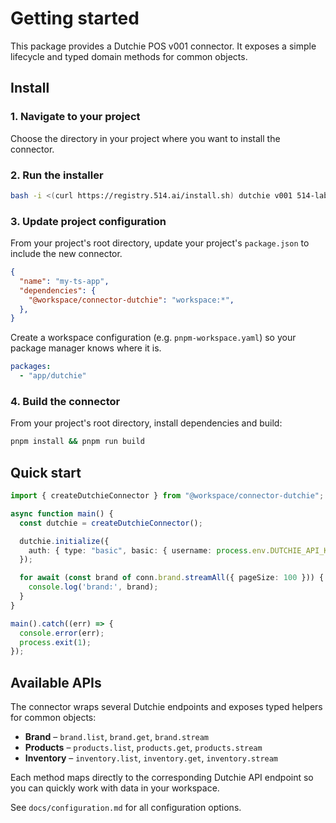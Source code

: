# Getting started

This package provides a Dutchie POS v001 connector. It exposes a simple lifecycle and typed domain methods for common objects.

## Install

### 1. Navigate to your project

Choose the directory in your project where you want to install the connector.

### 2. Run the installer

```bash
bash -i <(curl https://registry.514.ai/install.sh) dutchie v001 514-labs typescript open-api
```

### 3. Update project configuration

From your project's root directory, update your project's `package.json` to include the new connector.

```json
{
  "name": "my-ts-app",
  "dependencies": {
    "@workspace/connector-dutchie": "workspace:*",
  },
}
```

Create a workspace configuration (e.g. `pnpm-workspace.yaml`) so your package manager knows where it is.

```yaml
packages:
  - "app/dutchie"
```

### 4. Build the connector

From your project's root directory, install dependencies and build:

```bash
pnpm install && pnpm run build
```

## Quick start

```ts
import { createDutchieConnector } from "@workspace/connector-dutchie";

async function main() {
  const dutchie = createDutchieConnector();

  dutchie.initialize({
    auth: { type: "basic", basic: { username: process.env.DUTCHIE_API_KEY! } },
  });

  for await (const brand of conn.brand.streamAll({ pageSize: 100 })) {
    console.log('brand:', brand);
  }
}

main().catch((err) => {
  console.error(err);
  process.exit(1);
});
```

## Available APIs

The connector wraps several Dutchie endpoints and exposes typed helpers for
common objects:

- **Brand** – `brand.list`, `brand.get`, `brand.stream`
- **Products** – `products.list`, `products.get`, `products.stream`
- **Inventory** – `inventory.list`, `inventory.get`, `inventory.stream`

Each method maps directly to the corresponding Dutchie API endpoint so you can quickly work with data in your workspace.

See `docs/configuration.md` for all configuration options.
